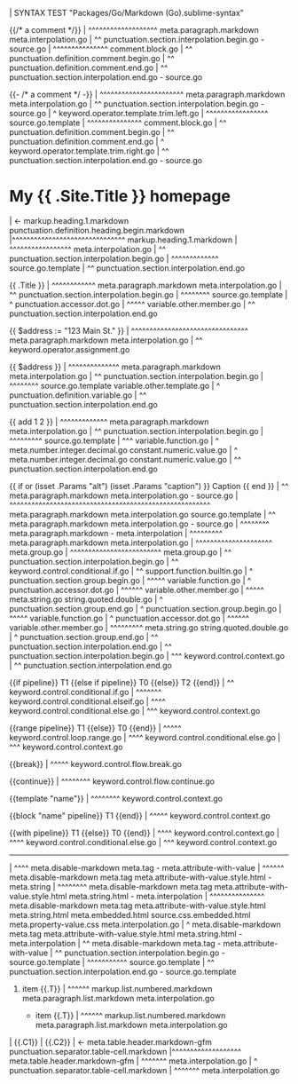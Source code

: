 | SYNTAX TEST "Packages/Go/Markdown (Go).sublime-syntax"

<!-- Comments -->

  {{/* a comment */}}
| ^^^^^^^^^^^^^^^^^^^ meta.paragraph.markdown meta.interpolation.go
| ^^ punctuation.section.interpolation.begin.go - source.go
|   ^^^^^^^^^^^^^^^ comment.block.go
|   ^^ punctuation.definition.comment.begin.go
|                ^^ punctuation.definition.comment.end.go
|                  ^^ punctuation.section.interpolation.end.go - source.go

  {{- /* a comment */ -}}
| ^^^^^^^^^^^^^^^^^^^^^^^ meta.paragraph.markdown meta.interpolation.go
| ^^ punctuation.section.interpolation.begin.go - source.go
|   ^ keyword.operator.template.trim.left.go
|    ^^^^^^^^^^^^^^^^^ source.go.template
|     ^^^^^^^^^^^^^^^ comment.block.go
|     ^^ punctuation.definition.comment.begin.go
|                  ^^ punctuation.definition.comment.end.go
|                     ^ keyword.operator.template.trim.right.go
|                      ^^ punctuation.section.interpolation.end.go - source.go


# My {{ .Site.Title }} homepage
| <- markup.heading.1.markdown punctuation.definition.heading.begin.markdown
|^^^^^^^^^^^^^^^^^^^^^^^^^^^^^^^ markup.heading.1.markdown
|    ^^^^^^^^^^^^^^^^^ meta.interpolation.go
|    ^^ punctuation.section.interpolation.begin.go
|      ^^^^^^^^^^^^^ source.go.template
|                   ^^ punctuation.section.interpolation.end.go

<!-- Predefined Variables -->

  {{ .Title }}
| ^^^^^^^^^^^^ meta.paragraph.markdown meta.interpolation.go
| ^^ punctuation.section.interpolation.begin.go
|   ^^^^^^^^ source.go.template
|    ^ punctuation.accessor.dot.go
|     ^^^^^ variable.other.member.go
|           ^^ punctuation.section.interpolation.end.go

<!-- Local Variables -->

  {{ $address := "123 Main St." }}
| ^^^^^^^^^^^^^^^^^^^^^^^^^^^^^^^^ meta.paragraph.markdown meta.interpolation.go
|             ^^ keyword.operator.assignment.go

  {{ $address }}
| ^^^^^^^^^^^^^^ meta.paragraph.markdown meta.interpolation.go
| ^^ punctuation.section.interpolation.begin.go
|    ^^^^^^^^ source.go.template variable.other.template.go
|    ^ punctuation.definition.variable.go
|             ^^ punctuation.section.interpolation.end.go

<!-- Functions -->

  {{ add 1 2 }}
| ^^^^^^^^^^^^^ meta.paragraph.markdown meta.interpolation.go
| ^^ punctuation.section.interpolation.begin.go
|   ^^^^^^^^^ source.go.template
|    ^^^ variable.function.go
|        ^ meta.number.integer.decimal.go constant.numeric.value.go
|          ^ meta.number.integer.decimal.go constant.numeric.value.go
|            ^^ punctuation.section.interpolation.end.go

<!-- Groups -->

  {{ if or (isset .Params "alt") (isset .Params "caption") }} Caption {{ end }}
| ^^ meta.paragraph.markdown meta.interpolation.go - source.go
|   ^^^^^^^^^^^^^^^^^^^^^^^^^^^^^^^^^^^^^^^^^^^^^^^^^^^^^^^ meta.paragraph.markdown meta.interpolation.go source.go.template
|                                                          ^^ meta.paragraph.markdown meta.interpolation.go - source.go
|                                                             ^^^^^^^^ meta.paragraph.markdown - meta.interpolation
|                                                                     ^^^^^^^^^ meta.paragraph.markdown meta.interpolation.go
|          ^^^^^^^^^^^^^^^^^^^^^ meta.group.go
|                                ^^^^^^^^^^^^^^^^^^^^^^^^^ meta.group.go
| ^^ punctuation.section.interpolation.begin.go
|    ^^ keyword.control.conditional.if.go
|       ^^ support.function.builtin.go
|          ^ punctuation.section.group.begin.go
|           ^^^^^ variable.function.go
|                 ^ punctuation.accessor.dot.go
|                  ^^^^^^ variable.other.member.go
|                         ^^^^^ meta.string.go string.quoted.double.go
|                              ^ punctuation.section.group.end.go
|                                ^ punctuation.section.group.begin.go
|                                 ^^^^^ variable.function.go
|                                       ^ punctuation.accessor.dot.go
|                                        ^^^^^^ variable.other.member.go
|                                               ^^^^^^^^^ meta.string.go string.quoted.double.go
|                                                        ^ punctuation.section.group.end.go
|                                                          ^^ punctuation.section.interpolation.end.go
|                                                                     ^^ punctuation.section.interpolation.begin.go
|                                                                        ^^^ keyword.control.context.go
|                                                                            ^^ punctuation.section.interpolation.end.go

<!-- Keywords -->

{{if pipeline}} T1 {{else if pipeline}} T0 {{else}} T2 {{end}}
| ^^ keyword.control.conditional.if.go
|                    ^^^^^^^ keyword.control.conditional.elseif.go
|                                            ^^^^ keyword.control.conditional.else.go
|                                                        ^^^ keyword.control.context.go

{{range pipeline}} T1 {{else}} T0 {{end}}
| ^^^^^ keyword.control.loop.range.go
|                       ^^^^ keyword.control.conditional.else.go
|                                   ^^^ keyword.control.context.go

{{break}}
| ^^^^^ keyword.control.flow.break.go

{{continue}}
| ^^^^^^^^ keyword.control.flow.continue.go

{{template "name"}}
| ^^^^^^^^ keyword.control.context.go

{{block "name" pipeline}} T1 {{end}}
| ^^^^^ keyword.control.context.go

{{with pipeline}} T1 {{else}} T0 {{end}}
| ^^^^ keyword.control.context.go
|                      ^^^^ keyword.control.conditional.else.go
|                                  ^^^ keyword.control.context.go

<!-- Interpolation in embedded HTML/CSS -->

  <style>
    .class {
      color: {{ .Site.Color }};
|            ^^^^^^^^^^^^^^^^^ source.css.embedded.html meta.property-list.css meta.block.css meta.property-value.css meta.interpolation.go
|            ^^ punctuation.section.interpolation.begin.go - source.go.template
|              ^^^^^^^^^^^^^ source.go.template
|               ^ punctuation.accessor.dot.go
|                ^^^^ variable.other.member.go
|                    ^ punctuation.accessor.dot.go
|                     ^^^^^ variable.other.member.go
|                           ^^ punctuation.section.interpolation.end.go - source.go.template
|                             ^ punctuation.terminator.rule.css
    }
  </style>

  <hr style="color: {{.Site.Color}}"/>
| ^^^^ meta.disable-markdown meta.tag - meta.attribute-with-value
|     ^^^^^^ meta.disable-markdown meta.tag meta.attribute-with-value.style.html - meta.string
|           ^^^^^^^^ meta.disable-markdown meta.tag meta.attribute-with-value.style.html meta.string.html - meta.interpolation
|                   ^^^^^^^^^^^^^^^ meta.disable-markdown meta.tag meta.attribute-with-value.style.html meta.string.html meta.embedded.html source.css.embedded.html meta.property-value.css meta.interpolation.go
|                                  ^ meta.disable-markdown meta.tag meta.attribute-with-value.style.html meta.string.html - meta.interpolation
|                                   ^^ meta.disable-markdown meta.tag - meta.attribute-with-value
|                   ^^ punctuation.section.interpolation.begin.go - source.go.template
|                     ^^^^^^^^^^^ source.go.template
|                                ^^ punctuation.section.interpolation.end.go - source.go.template

<!-- Lists -->

1. item {{.T}}
   |    ^^^^^^ markup.list.numbered.markdown meta.paragraph.list.markdown meta.interpolation.go

   - item {{.T}}
     |    ^^^^^^ markup.list.numbered.markdown meta.paragraph.list.markdown meta.interpolation.go

<!-- Tables -->

| {{.C1}} | {{.C2}}
| <- meta.table.header.markdown-gfm punctuation.separator.table-cell.markdown
|^^^^^^^^^^^^^^^^^^^ meta.table.header.markdown-gfm
| ^^^^^^^ meta.interpolation.go
|         ^ punctuation.separator.table-cell.markdown
|           ^^^^^^^ meta.interpolation.go
